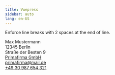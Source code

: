 ```yaml
---
title: Vuepress
sidebar: auto
lang: en-US
---
```

Enforce line breaks with 2 spaces at the end of line.

Max Mustermann  
12345 Berlin  
Straße der Besten 9  
[Primafirma GmbH](http://www.infinit-services.de)  
[primafirma@mail.de](mailto:primafirma@gmail.de)  
[+49 30 987 654 321](tel:0049-30-987-654-321)